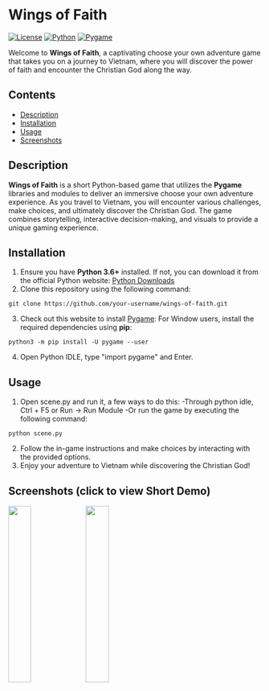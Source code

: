 # Wings of Faith
[![License](https://img.shields.io/badge/License-MIT-blue.svg)](https://opensource.org/licenses/MIT)
[![Python](https://img.shields.io/badge/Python-3.6%2B-blue)](https://www.python.org/downloads/)
[![Pygame](https://img.shields.io/badge/Pygame-2.0.1-blue)](https://www.pygame.org/)

Welcome to **Wings of Faith**, a captivating choose your own adventure game that takes you on a journey to Vietnam, where you will discover the power of faith and encounter the Christian God along the way.

## Contents

- [Description](#description)
- [Installation](#installation)
- [Usage](#usage)
- [Screenshots](#screenshots)

## Description

**Wings of Faith** is a short Python-based game that utilizes the **Pygame** libraries and modules to deliver an immersive choose your own adventure experience. As you travel to Vietnam, you will encounter various challenges, make choices, and ultimately discover the Christian God. The game combines storytelling, interactive decision-making, and visuals to provide a unique gaming experience.

## Installation

1. Ensure you have **Python 3.6+** installed. If not, you can download it from the official Python website: [Python Downloads](https://www.python.org/downloads/)
2. Clone this repository using the following command:
```
git clone https://github.com/your-username/wings-of-faith.git
```
3. Check out this website to install [Pygame](https://www.pygame.org/wiki/GettingStarted):
For Window users, install the required dependencies using **pip**:
```
python3 -m pip install -U pygame --user
```
4. Open Python IDLE, type "import pygame" and Enter.

## Usage

1. Open scene.py and run it, a few ways to do this:
   -Through python idle, Ctrl + F5 or Run -> Run Module
   -Or run the game by executing the following command:
```
python scene.py
```
2. Follow the in-game instructions and make choices by interacting with the provided options.
3. Enjoy your adventure to Vietnam while discovering the Christian God!

## Screenshots (click to view Short Demo)

<a href="https://youtube.com/shorts/6coA5R8Kpd0?feature=share"><img src="https://github.com/HongDavisDev/wings_of_faith_adventure/assets/151206744/f1011c3c-760e-40c1-882c-46da072ec0f8)https://github.com/HongDavisDev/wings_of_faith_adventure/assets/151206744/f1011c3c-760e-40c1-882c-46da072ec0f8" align="left" width=30% height=30% ></a>
<a href="https://youtube.com/shorts/6coA5R8Kpd0?feature=share"><img src="https://github.com/HongDavisDev/wings_of_faith_adventure/assets/151206744/2452ccae-28d4-4f6f-8544-5146306dfa57" align="left" width=30% height=30% ></a>


